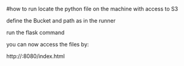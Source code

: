 #how to run 
locate the python file on the machine with access to S3 

define the Bucket and path as in the runner 

run the flask command 

you can now access the files by: 

http://<IP>:8080/index.html
